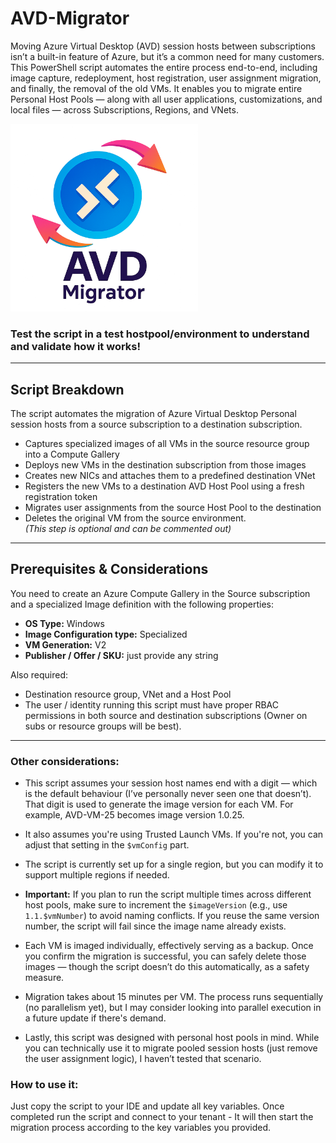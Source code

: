 # AVD-Migrator

Moving Azure Virtual Desktop (AVD) session hosts between subscriptions isn’t a built-in feature of Azure, but it’s a common need for many customers. This PowerShell script automates the entire process end-to-end, including image capture, redeployment, host registration, user assignment migration, and finally, the removal of the old VMs. It enables you to migrate entire Personal Host Pools — along with all user applications, customizations, and local files — across Subscriptions, Regions, and VNets.

<img src="images/avd_migrator.png" alt="Logo" width="300"/>

### Test the script in a test hostpool/environment to understand and validate how it works! ###

---

## Script Breakdown

The script automates the migration of Azure Virtual Desktop Personal session hosts from a source subscription to a destination subscription.

- Captures specialized images of all VMs in the source resource group into a Compute Gallery
- Deploys new VMs in the destination subscription from those images
- Creates new NICs and attaches them to a predefined destination VNet
- Registers the new VMs to a destination AVD Host Pool using a fresh registration token
- Migrates user assignments from the source Host Pool to the destination
- Deletes the original VM from the source environment.  
  *(This step is optional and can be commented out)*

---

## Prerequisites & Considerations

You need to create an Azure Compute Gallery in the Source subscription and a specialized Image definition with the following properties:

- **OS Type:** Windows
- **Image Configuration type:** Specialized
- **VM Generation:** V2
- **Publisher / Offer / SKU:** just provide any string

Also required:

- Destination resource group, VNet and a Host Pool
- The user / identity running this script must have proper RBAC permissions in both source and destination subscriptions (Owner on subs or resource groups will be best).

---

### Other considerations:

- This script assumes your session host names end with a digit — which is the default behaviour (I’ve personally never seen one that doesn’t). That digit is used to generate the image version for each VM. For example, AVD-VM-25 becomes image version 1.0.25.

- It also assumes you're using Trusted Launch VMs. If you're not, you can adjust that setting in the `$vmConfig` part.

- The script is currently set up for a single region, but you can modify it to support multiple regions if needed.

- **Important:** If you plan to run the script multiple times across different host pools, make sure to increment the `$imageVersion` (e.g., use `1.1.$vmNumber`) to avoid naming conflicts. If you reuse the same version number, the script will fail since the image name already exists.

- Each VM is imaged individually, effectively serving as a backup. Once you confirm the migration is successful, you can safely delete those images — though the script doesn’t do this automatically, as a safety measure.

- Migration takes about 15 minutes per VM. The process runs sequentially (no parallelism yet), but I may consider looking into parallel execution in a future update if there's demand.

- Lastly, this script was designed with personal host pools in mind. While you can technically use it to migrate pooled session hosts (just remove the user assignment logic), I haven’t tested that scenario.

### How to use it:

Just copy the script to your IDE and update all key variables.
Once completed run the script and connect to your tenant - It will then start the migration process according to the key variables you provided.

